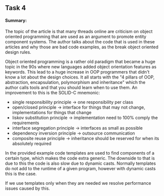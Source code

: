 ## Task 4

#### Summary:
The topic of the article is that many threads online are criticism on object oriented programming that are used as an argument to promote entity component systems.
The author talks about the code that is used in these articles and why those are bad code examples, as the break object oriented design rules.

Object oriented programming is a rather old paradigm that became a huge topic in the 90s where new languages added object orientation features as keywords. This lead to a huge increase in OOP programmers that didn't know a lot about the design choices.
It all starts with the "4 pillars of OOP, abstraction, encapsulation, polymorphism and inheritance" which the author calls tools and that you should learn when to use them.
An improvement to this is the SOLID-C mnemonic:
- single responsibility principle -> one responsibility per class
- open/closed principle -> interface for things that may not change, implementations for things that change
- liskov substitution principle -> implementation need to 100% comply the requirements
- interface segregation principle -> interfaces as small as possible
- dependency inversion principle -> outsource communication
- composite reuse principle -> inheritance should be reserved for when its absolutely required

In the provided example code templates are used to find components of a certain type, which makes the code extra generic.
The downside to that is due to this the code is also slow due to dynamic casts. Normally templates do not add to the runtime of a given program, however with dynamic casts this is the case.

If we use templates only when they are needed we resolve performance issues caused by this.
